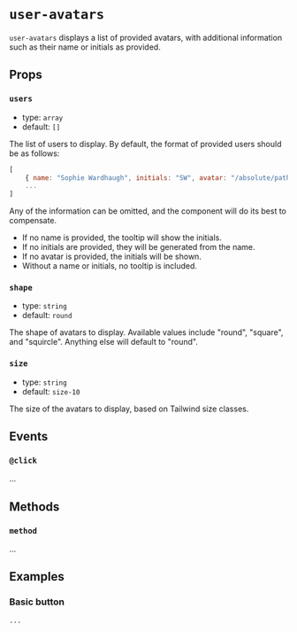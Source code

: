 # `user-avatars`

`user-avatars` displays a list of provided avatars, with additional information such as their name or initials as provided.

## Props

### `users`

- type: `array`
- default: `[]`

The list of users to display. By default, the format of provided users should be as follows:

```javascript
[
	{ name: "Sophie Wardhaugh", initials: "SW", avatar: "/absolute/path/to/avatar" }
	...
]
```

Any of the information can be omitted, and the component will do its best to compensate.

- If no name is provided, the tooltip will show the initials.
- If no initials are provided, they will be generated from the name.
- If no avatar is provided, the initials will be shown.
- Without a name or initials, no tooltip is included.

### `shape`

- type: `string`
- default: `round`

The shape of avatars to display. Available values include "round", "square", and "squircle". Anything else will default to "round".

### `size`

- type: `string`
- default: `size-10`

The size of the avatars to display, based on Tailwind size classes.

## Events

### `@click`

...

## Methods

### `method`

...

## Examples

### Basic button

```html
...
```
